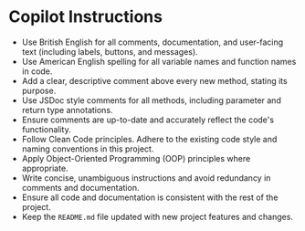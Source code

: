 # Copilot Instructions

- Use British English for all comments, documentation, and user-facing text (including labels, buttons, and messages).
- Use American English spelling for all variable names and function names in code.
- Add a clear, descriptive comment above every new method, stating its purpose.
- Use JSDoc style comments for all methods, including parameter and return type annotations.
- Ensure comments are up-to-date and accurately reflect the code's functionality.
- Follow Clean Code principles. Adhere to the existing code style and naming conventions in this project.
- Apply Object-Oriented Programming (OOP) principles where appropriate.
- Write concise, unambiguous instructions and avoid redundancy in comments and documentation.
- Ensure all code and documentation is consistent with the rest of the project.
- Keep the `README.md` file updated with new project features and changes.
